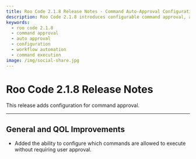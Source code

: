 ```yaml
---
title: Roo Code 2.1.8 Release Notes - Command Auto-Approval Configuration
description: Roo Code 2.1.8 introduces configurable command approval, allowing users to specify which commands execute without manual approval for faster workflows.
keywords:
  - roo code 2.1.8
  - command approval
  - auto approval
  - configuration
  - workflow automation
  - command execution
image: /img/social-share.jpg
---
```


# Roo Code 2.1.8 Release Notes

This release adds configuration for command approval.

---

## General and QOL Improvements

*   Added the ability to configure which commands are allowed to execute without requiring user approval.